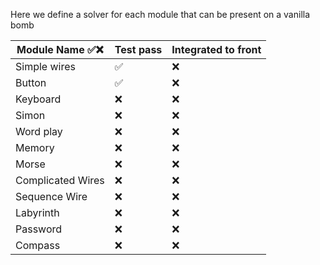 Here we define a solver for each module that can be present on a vanilla bomb



| Module Name ✅❌    | Test pass | Integrated to front |
| ----------------- | --------- | ------------------- |
| Simple wires      | ✅         | ❌                   |
| Button            | ✅         | ❌                   |
| Keyboard          | ❌         | ❌                   |
| Simon             | ❌         | ❌                   |
| Word play         | ❌         | ❌                   |
| Memory            | ❌         | ❌                   |
| Morse             | ❌         | ❌                   |
| Complicated Wires | ❌         | ❌                   |
| Sequence Wire     | ❌         | ❌                   |
| Labyrinth         | ❌         | ❌                   |
| Password          | ❌         | ❌                   |
| Compass           | ❌         | ❌                   |
